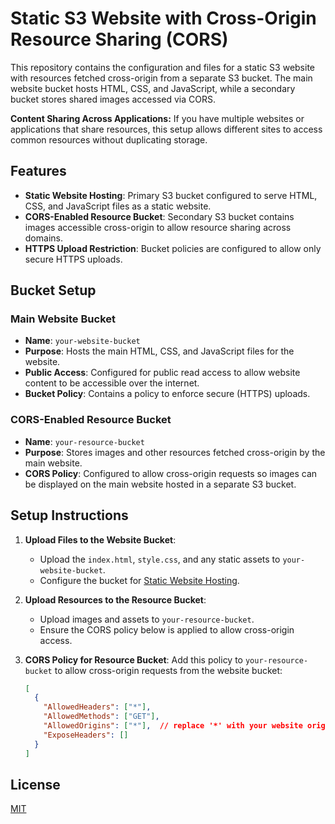 # Static S3 Website with Cross-Origin Resource Sharing (CORS)

This repository contains the configuration and files for a static S3 website with resources fetched cross-origin from a separate S3 bucket. The main website bucket hosts HTML, CSS, and JavaScript, while a secondary bucket stores shared images accessed via CORS.

**Content Sharing Across Applications:** If you have multiple websites or applications that share resources, this setup allows different sites to access common resources without duplicating storage.

## Features

- **Static Website Hosting**: Primary S3 bucket configured to serve HTML, CSS, and JavaScript files as a static website.
- **CORS-Enabled Resource Bucket**: Secondary S3 bucket contains images accessible cross-origin to allow resource sharing across domains.
- **HTTPS Upload Restriction**: Bucket policies are configured to allow only secure HTTPS uploads.

## Bucket Setup

### Main Website Bucket
- **Name**: `your-website-bucket`
- **Purpose**: Hosts the main HTML, CSS, and JavaScript files for the website.
- **Public Access**: Configured for public read access to allow website content to be accessible over the internet.
- **Bucket Policy**: Contains a policy to enforce secure (HTTPS) uploads.

### CORS-Enabled Resource Bucket
- **Name**: `your-resource-bucket`
- **Purpose**: Stores images and other resources fetched cross-origin by the main website.
- **CORS Policy**: Configured to allow cross-origin requests so images can be displayed on the main website hosted in a separate S3 bucket.

## Setup Instructions

1. **Upload Files to the Website Bucket**:
   - Upload the `index.html`, `style.css`, and any static  assets to `your-website-bucket`.
   - Configure the bucket for [Static Website Hosting](https://docs.aws.amazon.com/AmazonS3/latest/userguide/WebsiteHosting.html).

2. **Upload Resources to the Resource Bucket**:
   - Upload images and assets to `your-resource-bucket`.
   - Ensure the CORS policy below is applied to allow cross-origin access.

3. **CORS Policy for Resource Bucket**:
   Add this policy to `your-resource-bucket` to allow cross-origin requests from the website bucket:
   ```json
   [
     {
       "AllowedHeaders": ["*"],
       "AllowedMethods": ["GET"],
       "AllowedOrigins": ["*"],  // replace '*' with your website origin if restricting to specific domains
       "ExposeHeaders": []
     }
   ]

## License

[MIT](https://choosealicense.com/licenses/mit/)
